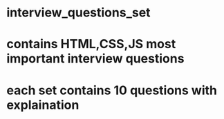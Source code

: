 # interview_questions_set
# contains HTML,CSS,JS most important interview questions 
# each set contains 10 questions with explaination
